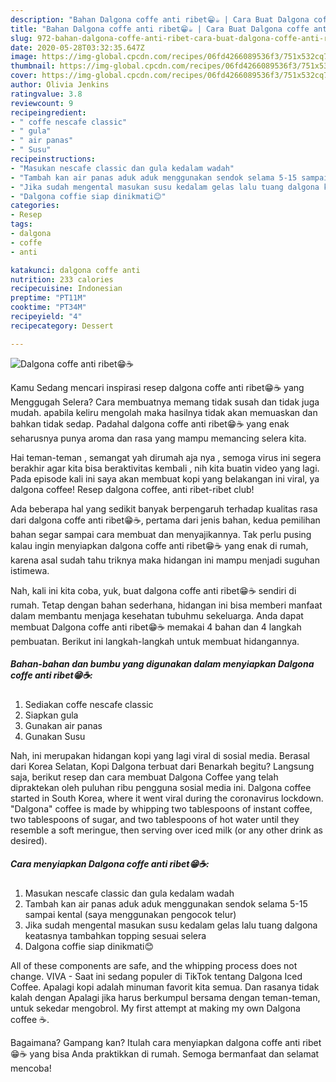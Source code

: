 ```yaml
---
description: "Bahan Dalgona coffe anti ribet😁☕ | Cara Buat Dalgona coffe anti ribet😁☕ Yang Bikin Ngiler"
title: "Bahan Dalgona coffe anti ribet😁☕ | Cara Buat Dalgona coffe anti ribet😁☕ Yang Bikin Ngiler"
slug: 972-bahan-dalgona-coffe-anti-ribet-cara-buat-dalgona-coffe-anti-ribet-yang-bikin-ngiler
date: 2020-05-28T03:32:35.647Z
image: https://img-global.cpcdn.com/recipes/06fd4266089536f3/751x532cq70/dalgona-coffe-anti-ribet😁☕-foto-resep-utama.jpg
thumbnail: https://img-global.cpcdn.com/recipes/06fd4266089536f3/751x532cq70/dalgona-coffe-anti-ribet😁☕-foto-resep-utama.jpg
cover: https://img-global.cpcdn.com/recipes/06fd4266089536f3/751x532cq70/dalgona-coffe-anti-ribet😁☕-foto-resep-utama.jpg
author: Olivia Jenkins
ratingvalue: 3.8
reviewcount: 9
recipeingredient:
- " coffe nescafe classic"
- " gula"
- " air panas"
- " Susu"
recipeinstructions:
- "Masukan nescafe classic dan gula kedalam wadah"
- "Tambah kan air panas aduk aduk menggunakan sendok selama 5-15 sampai kental (saya menggunakan pengocok telur)"
- "Jika sudah mengental masukan susu kedalam gelas lalu tuang dalgona keatasnya tambahkan topping sesuai selera"
- "Dalgona coffie siap dinikmati😊"
categories:
- Resep
tags:
- dalgona
- coffe
- anti

katakunci: dalgona coffe anti 
nutrition: 233 calories
recipecuisine: Indonesian
preptime: "PT11M"
cooktime: "PT34M"
recipeyield: "4"
recipecategory: Dessert

---
```



![Dalgona coffe anti ribet😁☕](https://img-global.cpcdn.com/recipes/06fd4266089536f3/751x532cq70/dalgona-coffe-anti-ribet😁☕-foto-resep-utama.jpg)

Kamu Sedang mencari inspirasi resep dalgona coffe anti ribet😁☕ yang Menggugah Selera? Cara membuatnya memang tidak susah dan tidak juga mudah. apabila keliru mengolah maka hasilnya tidak akan memuaskan dan bahkan tidak sedap. Padahal dalgona coffe anti ribet😁☕ yang enak seharusnya punya aroma dan rasa yang mampu memancing selera kita.

Hai teman-teman , semangat yah dirumah aja nya , semoga virus ini segera berakhir agar kita bisa beraktivitas kembali , nih kita buatin video yang lagi. Pada episode kali ini saya akan membuat kopi yang belakangan ini viral, ya dalgona coffee! Resep dalgona coffee, anti ribet-ribet club!

Ada beberapa hal yang sedikit banyak berpengaruh terhadap kualitas rasa dari dalgona coffe anti ribet😁☕, pertama dari jenis bahan, kedua pemilihan bahan segar sampai cara membuat dan menyajikannya. Tak perlu pusing kalau ingin menyiapkan dalgona coffe anti ribet😁☕ yang enak di rumah, karena asal sudah tahu triknya maka hidangan ini mampu menjadi suguhan istimewa.


Nah, kali ini kita coba, yuk, buat dalgona coffe anti ribet😁☕ sendiri di rumah. Tetap dengan bahan sederhana, hidangan ini bisa memberi manfaat dalam membantu menjaga kesehatan tubuhmu sekeluarga. Anda dapat membuat Dalgona coffe anti ribet😁☕ memakai 4 bahan dan 4 langkah pembuatan. Berikut ini langkah-langkah untuk membuat hidangannya.

<!--inarticleads1-->

##### Bahan-bahan dan bumbu yang digunakan dalam menyiapkan Dalgona coffe anti ribet😁☕:

1. Sediakan  coffe nescafe classic
1. Siapkan  gula
1. Gunakan  air panas
1. Gunakan  Susu


Nah, ini merupakan hidangan kopi yang lagi viral di sosial media. Berasal dari Korea Selatan, Kopi Dalgona terbuat dari Benarkah begitu? Langsung saja, berikut resep dan cara membuat Dalgona Coffee yang telah dipraktekan oleh puluhan ribu pengguna sosial media ini. Dalgona coffee started in South Korea, where it went viral during the coronavirus lockdown. &#34;Dalgona&#34; coffee is made by whipping two tablespoons of instant coffee, two tablespoons of sugar, and two tablespoons of hot water until they resemble a soft meringue, then serving over iced milk (or any other drink as desired). 

<!--inarticleads2-->

##### Cara menyiapkan Dalgona coffe anti ribet😁☕:

1. Masukan nescafe classic dan gula kedalam wadah
1. Tambah kan air panas aduk aduk menggunakan sendok selama 5-15 sampai kental (saya menggunakan pengocok telur)
1. Jika sudah mengental masukan susu kedalam gelas lalu tuang dalgona keatasnya tambahkan topping sesuai selera
1. Dalgona coffie siap dinikmati😊


All of these components are safe, and the whipping process does not change. VIVA - Saat ini sedang populer di TikTok tentang Dalgona Iced Coffee. Apalagi kopi adalah minuman favorit kita semua. Dan rasanya tidak kalah dengan Apalagi jika harus berkumpul bersama dengan teman-teman, untuk sekedar mengobrol. My first attempt at making my own Dalgona coffee ☕. 

Bagaimana? Gampang kan? Itulah cara menyiapkan dalgona coffe anti ribet😁☕ yang bisa Anda praktikkan di rumah. Semoga bermanfaat dan selamat mencoba!
